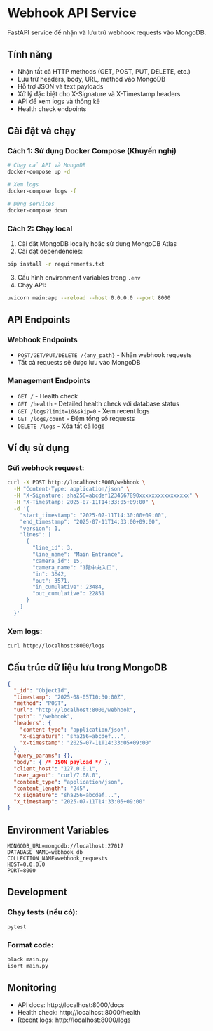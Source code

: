 # Webhook API Service

FastAPI service để nhận và lưu trữ webhook requests vào MongoDB.

## Tính năng

- Nhận tất cả HTTP methods (GET, POST, PUT, DELETE, etc.)
- Lưu trữ headers, body, URL, method vào MongoDB
- Hỗ trợ JSON và text payloads
- Xử lý đặc biệt cho X-Signature và X-Timestamp headers
- API để xem logs và thống kê
- Health check endpoints

## Cài đặt và chạy

### Cách 1: Sử dụng Docker Compose (Khuyến nghị)

```bash
# Chạy cả API và MongoDB
docker-compose up -d

# Xem logs
docker-compose logs -f

# Dừng services
docker-compose down
```

### Cách 2: Chạy local

1. Cài đặt MongoDB locally hoặc sử dụng MongoDB Atlas
2. Cài đặt dependencies:

```bash
pip install -r requirements.txt
```

3. Cấu hình environment variables trong `.env`
4. Chạy API:

```bash
uvicorn main:app --reload --host 0.0.0.0 --port 8000
```

## API Endpoints

### Webhook Endpoints
- `POST/GET/PUT/DELETE /{any_path}` - Nhận webhook requests
- Tất cả requests sẽ được lưu vào MongoDB

### Management Endpoints
- `GET /` - Health check
- `GET /health` - Detailed health check với database status
- `GET /logs?limit=10&skip=0` - Xem recent logs
- `GET /logs/count` - Đếm tổng số requests
- `DELETE /logs` - Xóa tất cả logs

## Ví dụ sử dụng

### Gửi webhook request:

```bash
curl -X POST http://localhost:8000/webhook \
  -H "Content-Type: application/json" \
  -H "X-Signature: sha256=abcdef1234567890xxxxxxxxxxxxxxxx" \
  -H "X-Timestamp: 2025-07-11T14:33:05+09:00" \
  -d '{
    "start_timestamp": "2025-07-11T14:30:00+09:00",
    "end_timestamp": "2025-07-11T14:33:00+09:00",
    "version": 1,
    "lines": [
      {
        "line_id": 3,
        "line_name": "Main Entrance",
        "camera_id": 15,
        "camera_name": "1階中央入口",
        "in": 3642,
        "out": 3571,
        "in_cumulative": 23484,
        "out_cumulative": 22851
      }
    ]
  }'
```

### Xem logs:

```bash
curl http://localhost:8000/logs
```

## Cấu trúc dữ liệu lưu trong MongoDB

```json
{
  "_id": "ObjectId",
  "timestamp": "2025-08-05T10:30:00Z",
  "method": "POST",
  "url": "http://localhost:8000/webhook",
  "path": "/webhook",
  "headers": {
    "content-type": "application/json",
    "x-signature": "sha256=abcdef...",
    "x-timestamp": "2025-07-11T14:33:05+09:00"
  },
  "query_params": {},
  "body": { /* JSON payload */ },
  "client_host": "127.0.0.1",
  "user_agent": "curl/7.68.0",
  "content_type": "application/json",
  "content_length": "245",
  "x_signature": "sha256=abcdef...",
  "x_timestamp": "2025-07-11T14:33:05+09:00"
}
```

## Environment Variables

```env
MONGODB_URL=mongodb://localhost:27017
DATABASE_NAME=webhook_db
COLLECTION_NAME=webhook_requests
HOST=0.0.0.0
PORT=8000
```

## Development

### Chạy tests (nếu có):
```bash
pytest
```

### Format code:
```bash
black main.py
isort main.py
```

## Monitoring

- API docs: http://localhost:8000/docs
- Health check: http://localhost:8000/health
- Recent logs: http://localhost:8000/logs

